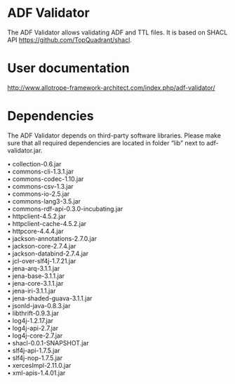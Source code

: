 # ADF Validator
The ADF Validator allows validating ADF and TTL files. It is based on SHACL API https://github.com/TopQuadrant/shacl.

# User documentation
http://www.allotrope-framework-architect.com/index.php/adf-validator/ 

# Dependencies
The ADF Validator depends on third-party software libraries.
Please make sure that all required dependencies are located in folder “lib” next to adf-validator.jar.

• collection-0.6.jar<br/>
• commons-cli-1.3.1.jar<br/>
• commons-codec-1.10.jar<br/>
• commons-csv-1.3.jar<br/>
• commons-io-2.5.jar<br/>
• commons-lang3-3.5.jar<br/>
• commons-rdf-api-0.3.0-incubating.jar<br/>
• httpclient-4.5.2.jar<br/>
• httpclient-cache-4.5.2.jar<br/>
• httpcore-4.4.4.jar<br/>
• jackson-annotations-2.7.0.jar<br/>
• jackson-core-2.7.4.jar<br/>
• jackson-databind-2.7.4.jar<br/>
• jcl-over-slf4j-1.7.21.jar<br/>
• jena-arq-3.1.1.jar<br/>
• jena-base-3.1.1.jar<br/>
• jena-core-3.1.1.jar<br/>
• jena-iri-3.1.1.jar<br/>
• jena-shaded-guava-3.1.1.jar<br/>
• jsonld-java-0.8.3.jar<br/>
• libthrift-0.9.3.jar<br/>
• log4j-1.2.17.jar<br/>
• log4j-api-2.7.jar<br/>
• log4j-core-2.7.jar<br/>
• shacl-0.0.1-SNAPSHOT.jar<br/>
• slf4j-api-1.7.5.jar<br/>
• slf4j-nop-1.7.5.jar<br/>
• xercesImpl-2.11.0.jar<br/>
• xml-apis-1.4.01.jar<br/>
